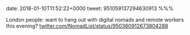 date: 2018-01-10T11:52:22+0000
tweet: 951059137294630913
%%%

London people: want to hang out with digital nomads and remote workers this evening? [twitter.com/NomadList/status/950360912673804288](https://twitter.com/NomadList/status/950360912673804288)
